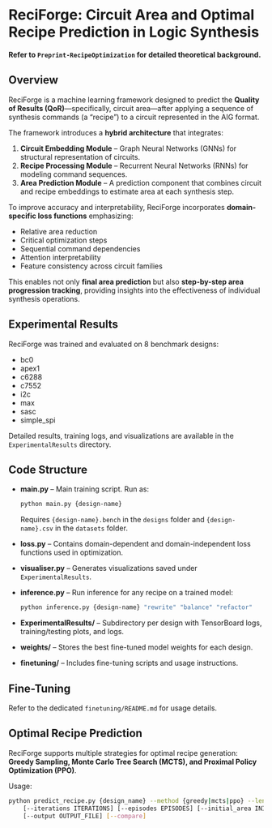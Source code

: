 # ReciForge: Circuit Area and Optimal Recipe Prediction in Logic Synthesis

**Refer to `Preprint-RecipeOptimization` for detailed theoretical background.**

## Overview

ReciForge is a machine learning framework designed to predict the **Quality of Results (QoR)**—specifically, circuit area—after applying a sequence of synthesis commands (a “recipe”) to a circuit represented in the AIG format.

The framework introduces a **hybrid architecture** that integrates:

1. **Circuit Embedding Module** – Graph Neural Networks (GNNs) for structural representation of circuits.
2. **Recipe Processing Module** – Recurrent Neural Networks (RNNs) for modeling command sequences.
3. **Area Prediction Module** – A prediction component that combines circuit and recipe embeddings to estimate area at each synthesis step.

To improve accuracy and interpretability, ReciForge incorporates **domain-specific loss functions** emphasizing:

* Relative area reduction
* Critical optimization steps
* Sequential command dependencies
* Attention interpretability
* Feature consistency across circuit families

This enables not only **final area prediction** but also **step-by-step area progression tracking**, providing insights into the effectiveness of individual synthesis operations.

## Experimental Results

ReciForge was trained and evaluated on 8 benchmark designs:

* bc0
* apex1
* c6288
* c7552
* i2c
* max
* sasc
* simple_spi

Detailed results, training logs, and visualizations are available in the `ExperimentalResults` directory.

## Code Structure

* **main.py** – Main training script. Run as:

  ```bash
  python main.py {design-name}
  ```

  Requires `{design-name}.bench` in the `designs` folder and `{design-name}.csv` in the `datasets` folder.

* **loss.py** – Contains domain-dependent and domain-independent loss functions used in optimization.

* **visualiser.py** – Generates visualizations saved under `ExperimentalResults`.

* **inference.py** – Run inference for any recipe on a trained model:

  ```bash
  python inference.py {design-name} "rewrite" "balance" "refactor"
  ```

* **ExperimentalResults/** – Subdirectory per design with TensorBoard logs, training/testing plots, and logs.

* **weights/** – Stores the best fine-tuned model weights for each design.

* **finetuning/** – Includes fine-tuning scripts and usage instructions.

## Fine-Tuning

Refer to the dedicated `finetuning/README.md` for usage details.

## Optimal Recipe Prediction

ReciForge supports multiple strategies for optimal recipe generation: **Greedy Sampling, Monte Carlo Tree Search (MCTS), and Proximal Policy Optimization (PPO)**.

Usage:

```bash
python predict_recipe.py {design_name} --method {greedy|mcts|ppo} --length LENGTH \
    [--iterations ITERATIONS] [--episodes EPISODES] [--initial_area INITIAL_AREA] \
    [--output OUTPUT_FILE] [--compare]
```

